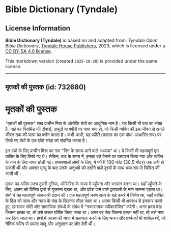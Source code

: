 # Bible Dictionary (Tyndale)

## License Information

**Bible Dictionary (Tyndale)** is based on and adapted from: _Tyndale Open Bible Dictionary_, [Tyndale House Publishers](https://tyndaleopenresources.com/), 2023, which is licensed under a [CC BY-SA 4.0 license](https://creativecommons.org/licenses/by-sa/4.0/legalcode.en).

This markdown version (created `2025-10-20`) is provided under the same license.



--------------------------------

## मृतकों की पुस्तक (id: 732680)

मृतकों की पुस्तक
================

"मृतकों की पुस्तक" शब्द प्राचीन मिस्र के अंत्येष्टि ग्रंथों का आधुनिक नाम है। यह किसी भी पाठ का संग्रह है, चाहे वह पिरामिड की दीवारों, ताबूतों या पपीरी पर पाया गया हो, जो किसी व्यक्ति की इस जीवन से अगले जीवन तक की यात्रा का वर्णन करता है। कभी\-कभी, यह पपीरी (कागज़ का एक पौधा\-आधारित रूप) पर लिखे गए ग्रंथों के एक छोटे संग्रह को संदर्भित करता है।

इन ग्रंथों के लिए प्राचीन मिस्र का नाम "दिन के समय आने वाले अध्याय" था। ये किसी भी महत्वपूर्ण मृत व्यक्ति के लिए लिखे गए थे। लेकिन, बाद के समय में, इनका बड़े पैमाने पर उत्पादन किया गया और व्यक्ति के नाम के लिए जगह छोड़ी गई। प्रभावशाली लोगों के लिए, ये पपीरी 100 फीट (30\.5 मीटर) तक लंबी हो सकती थीं और अक्सर मृत्यु के बाद उनके अनुभवों को दर्शाने वाले दृश्यों के साथ भव्य रूप से चित्रित की जाती थीं।

मृतक का अंतिम लक्ष्य दूसरी दुनिया, ओसिरिस के राज्य में पहुँचना और भगवान बनना था। वहाँ पहुँचने के लिए, आत्मा को विभिन्न द्वारों से गुज़रना पड़ता था, और प्रवेश पाने वाले द्वारपालों के नाम जानना पड़ता था। ग्रंथों ने यह महत्वपूर्ण जानकारी प्रदान की। एक महत्वपूर्ण चरण सत्य के बड़े कमरे में निर्णय था, जहाँ व्यक्ति के दिल को सत्य और न्याय के पंख के खिलाफ तौला जाता था। आत्मा किसी भी अपराध से इनकार करते हुए, खासकर चोरी और सामाजिक संबंधों के संबंध में "नकारात्मक स्वीकारोक्ति" करेगी। अगर ह्रदय पंख जितना हल्का था, तो उसे सच्चा घोषित किया जाता था। अगर वह पंख जितना हल्का नहीं था, तो उसे नष्ट कर दिया जाता था। ग्रंथों में आत्मा की यात्रा में सहायता करने के लिए भजन और प्रार्थनाएँ भी शामिल थीं, जो नैतिक चरित्र से ज़्यादा जादू और अनुष्ठान पर ज़ोर देती थीं।


